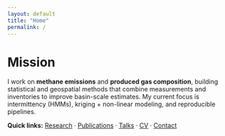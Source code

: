 ```yaml
---
layout: default
title: "Home"
permalink: /
---
```


# Mission

I work on **methane emissions** and **produced gas composition**, building statistical and geospatial methods that combine measurements and inventories to improve basin-scale estimates. My current focus is intermittency (HMMs), kriging + non-linear modeling, and reproducible pipelines.

**Quick links:** [Research](/research/) · [Publications](/publications/) · [Talks](/talks/) · [CV](/cv/) · [Contact](/contact/)